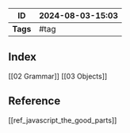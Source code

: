 | ID       | 2024-08-03-15:03 |
| -------- | ---------------- |
| **Tags** | #tag             |
## Index
[[02 Grammar]]
[[03 Objects]]
## Reference
[[ref_javascript_the_good_parts]]